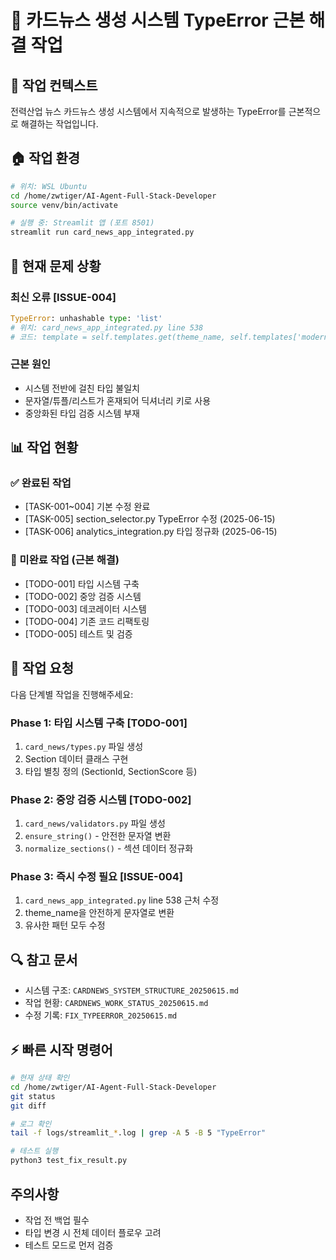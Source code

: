 # 🔧 카드뉴스 생성 시스템 TypeError 근본 해결 작업

## 📌 작업 컨텍스트
전력산업 뉴스 카드뉴스 생성 시스템에서 지속적으로 발생하는 TypeError를 근본적으로 해결하는 작업입니다.

## 🏠 작업 환경
```bash
# 위치: WSL Ubuntu
cd /home/zwtiger/AI-Agent-Full-Stack-Developer
source venv/bin/activate

# 실행 중: Streamlit 앱 (포트 8501)
streamlit run card_news_app_integrated.py
```

## 🚨 현재 문제 상황
### 최신 오류 [ISSUE-004]
```python
TypeError: unhashable type: 'list'
# 위치: card_news_app_integrated.py line 538
# 코드: template = self.templates.get(theme_name, self.templates['modern'])
```

### 근본 원인
- 시스템 전반에 걸친 타입 불일치
- 문자열/튜플/리스트가 혼재되어 딕셔너리 키로 사용
- 중앙화된 타입 검증 시스템 부재

## 📊 작업 현황
### ✅ 완료된 작업
- [TASK-001~004] 기본 수정 완료
- [TASK-005] section_selector.py TypeError 수정 (2025-06-15)
- [TASK-006] analytics_integration.py 타입 정규화 (2025-06-15)

### 🔴 미완료 작업 (근본 해결)
- [TODO-001] 타입 시스템 구축
- [TODO-002] 중앙 검증 시스템
- [TODO-003] 데코레이터 시스템
- [TODO-004] 기존 코드 리팩토링
- [TODO-005] 테스트 및 검증

## 🎯 작업 요청
다음 단계별 작업을 진행해주세요:

### Phase 1: 타입 시스템 구축 [TODO-001]
1. `card_news/types.py` 파일 생성
2. Section 데이터 클래스 구현
3. 타입 별칭 정의 (SectionId, SectionScore 등)

### Phase 2: 중앙 검증 시스템 [TODO-002]
1. `card_news/validators.py` 파일 생성
2. `ensure_string()` - 안전한 문자열 변환
3. `normalize_sections()` - 섹션 데이터 정규화

### Phase 3: 즉시 수정 필요 [ISSUE-004]
1. `card_news_app_integrated.py` line 538 근처 수정
2. theme_name을 안전하게 문자열로 변환
3. 유사한 패턴 모두 수정

## 🔍 참고 문서
- 시스템 구조: `CARDNEWS_SYSTEM_STRUCTURE_20250615.md`
- 작업 현황: `CARDNEWS_WORK_STATUS_20250615.md`
- 수정 기록: `FIX_TYPEERROR_20250615.md`

## ⚡ 빠른 시작 명령어
```bash
# 현재 상태 확인
cd /home/zwtiger/AI-Agent-Full-Stack-Developer
git status
git diff

# 로그 확인
tail -f logs/streamlit_*.log | grep -A 5 -B 5 "TypeError"

# 테스트 실행
python3 test_fix_result.py
```

## 주의사항
- 작업 전 백업 필수
- 타입 변경 시 전체 데이터 플로우 고려
- 테스트 모드로 먼저 검증
